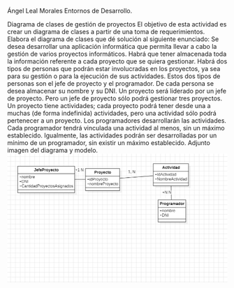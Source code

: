 Ángel Leal Morales
Entornos de Desarrollo.

Diagrama de clases de gestión de proyectos
El objetivo de esta actividad es crear un diagrama de clases a partir de una toma de requerimientos.
Elabora el diagrama de clases que dé solución al siguiente enunciado:
Se desea desarrollar una aplicación informática que permita llevar a cabo la gestión de varios proyectos informáticos. Habrá que tener almacenada toda la información referente a cada proyecto que se quiera gestionar. Habrá dos tipos de personas que podrán estar involucradas en los proyectos, ya sea para su gestión o para la ejecución de sus actividades. Estos dos tipos de personas son el jefe de proyecto y el programador. De cada persona se desea almacenar su nombre y su DNI.
Un proyecto será liderado por un jefe de proyecto. Pero un jefe de proyecto sólo podrá gestionar tres proyectos. Un proyecto tiene actividades; cada proyecto podrá tener desde una a muchas (de forma indefinida) actividades, pero una actividad sólo podrá pertenecer a un proyecto.
Los programadores desarrollarán las actividades. Cada programador tendrá vinculada una actividad al menos, sin un máximo establecido. Igualmente, las actividades podrán ser desarrolladas por un mínimo de un programador, sin existir un máximo establecido.
Adjunto imagen del diagrama y modelo.
![diagrama](image.png)